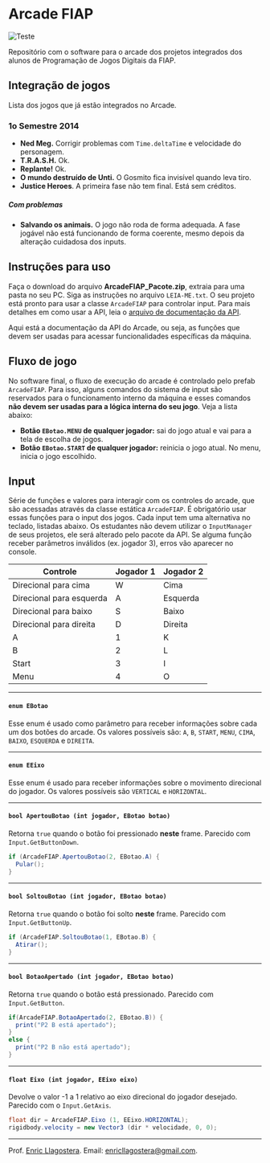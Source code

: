# Arcade FIAP

![Teste](http://i.imgur.com/tTqJ4Pd.gif?1)

Repositório com o software para o arcade dos projetos integrados dos alunos de Programação de Jogos Digitais da FIAP.

## Integração de jogos

Lista dos jogos que já estão integrados no Arcade.

###  1o Semestre 2014

- **Ned Meg.** Corrigir problemas com `Time.deltaTime` e velocidade do personagem.
- **T.R.A.S.H.** Ok.
- **Replante!** Ok.
- **O mundo destruído de Unti.** O Gosmito fica invisível quando leva tiro.
- **Justice Heroes**. A primeira fase não tem final. Está sem créditos.

##### Com problemas

- **Salvando os animais.** O jogo não roda de forma adequada. A fase jogável não está funcionando de forma coerente, mesmo depois da alteração cuidadosa dos inputs.

## Instruções para uso

Faça o download do arquivo **ArcadeFIAP_Pacote.zip**, extraia para uma pasta no seu PC. Siga as instruções no arquivo `LEIA-ME.txt`. O seu projeto está pronto para usar a classe `ArcadeFIAP` para controlar input. Para mais detalhes em como usar a API, leia o [arquivo de documentação da API](DocumentacaoAPI.md).

Aqui está a documentação da API do Arcade, ou seja, as funções que devem ser usadas para acessar funcionalidades específicas da máquina.

## Fluxo de jogo

No software final, o fluxo de execução do arcade é controlado pelo prefab `ArcadeFIAP`. Para isso, alguns comandos do sistema de input são reservados para o funcionamento interno da máquina e esses comandos **não devem ser usadas para a lógica interna do seu jogo**. Veja a lista abaixo:

- **Botão `EBotao.MENU` de qualquer jogador:** sai do jogo atual e vai para a tela de escolha de jogos.
- **Botão `EBotao.START` de qualquer jogador:** reinicia o jogo atual. No menu, inicia o jogo escolhido.

## Input

Série de funções e valores para interagir com os controles do arcade, que são acessadas através da classe estática  `ArcadeFIAP`. É obrigatório usar essas funções para o input dos jogos. Cada input tem uma alternativa no teclado, listadas abaixo. Os estudantes não devem utilizar o `InputManager` de seus projetos, ele será alterado pelo pacote da API. Se alguma função receber parâmetros inválidos (ex. jogador 3), erros vão aparecer no console.

Controle | Jogador 1 | Jogador 2
---------|-----------|----------
Direcional para cima | W | Cima
Direcional para esquerda | A | Esquerda
Direcional para baixo | S | Baixo
Direcional para direita | D | Direita
A | 1 | K 
B | 2 | L
Start | 3 | I
Menu | 4 | O

---
#### `enum EBotao`

Esse enum é usado como parâmetro para receber informações sobre cada um dos botões do arcade. Os valores possíveis são: `A`, `B`, `START`, `MENU`, `CIMA`,  `BAIXO`,  `ESQUERDA` e  `DIREITA`.

---
#### `enum EEixo`

Esse enum é usado para receber informações sobre o movimento direcional do jogador. Os valores possíveis são `VERTICAL` e  `HORIZONTAL`.

---
#### `bool ApertouBotao (int jogador, EBotao botao)`

Retorna `true` quando o botão foi pressionado **neste** frame. Parecido com `Input.GetButtonDown`.

```csharp
if (ArcadeFIAP.ApertouBotao(2, EBotao.A) {
  Pular();
}
```

---
#### `bool SoltouBotao (int jogador, EBotao botao)`

Retorna `true` quando o botão foi solto **neste** frame. Parecido com `Input.GetButtonUp`.

```csharp
if (ArcadeFIAP.SoltouBotao(1, EBotao.B) {
  Atirar();
}
```

---
#### `bool BotaoApertado (int jogador, EBotao botao)`

Retorna `true` quando o botão está pressionado. Parecido com `Input.GetButton`.

```csharp
if(ArcadeFIAP.BotaoApertado(2, EBotao.B)) {
  print("P2 B está apertado");
}
else {
  print("P2 B não está apertado");
}
```

---
#### `float Eixo (int jogador, EEixo eixo)`

Devolve o valor -1 a 1 relativo ao eixo direcional do jogador desejado. Parecido com o `Input.GetAxis`.

```csharp
float dir = ArcadeFIAP.Eixo (1, EEixo.HORIZONTAL);
rigidbody.velocity = new Vector3 (dir * velocidade, 0, 0);
```


---

Prof. [Enric Llagostera](http://enric.llagostera.com.br).
Email: enricllagostera@gmail.com.

